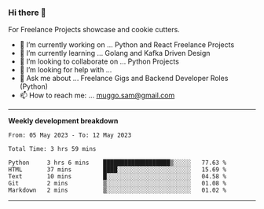 ### Hi there 👋 



For Freelance Projects showcase and cookie cutters.

- 🔭 I’m currently working on ... Python and React Freelance Projects
- 🌱 I’m currently learning ... Golang and Kafka Driven Design
- 👯 I’m looking to collaborate on ... Python Projects
- 🤔 I’m looking for help with ...
- 💬 Ask me about ... Freelance Gigs and Backend Developer Roles (Python)
- 📫 How to reach me: ... muggo.sam@gmail.com
---------
**Weekly development breakdown**
<!--START_SECTION:waka-->

```text
From: 05 May 2023 - To: 12 May 2023

Total Time: 3 hrs 59 mins

Python     3 hrs 6 mins    ███████████████████▒░░░░░   77.63 %
HTML       37 mins         ████░░░░░░░░░░░░░░░░░░░░░   15.69 %
Text       10 mins         █░░░░░░░░░░░░░░░░░░░░░░░░   04.58 %
Git        2 mins          ▒░░░░░░░░░░░░░░░░░░░░░░░░   01.08 %
Markdown   2 mins          ▒░░░░░░░░░░░░░░░░░░░░░░░░   01.02 %
```

<!--END_SECTION:waka-->

----------


